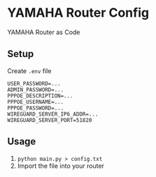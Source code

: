 # YAMAHA Router Config
YAMAHA Router as Code

## Setup
Create `.env` file

```
USER_PASSWORD=...
ADMIN_PASSWORD=...
PPPOE_DESCRIPTION=...
PPPOE_USERNAME=...
PPPOE_PASSWORD=...
WIREGUARD_SERVER_IP6_ADDR=...
WIREGUARD_SERVER_PORT=51820
```

## Usage
1. `python main.py > config.txt`
2. Import the file into your router

